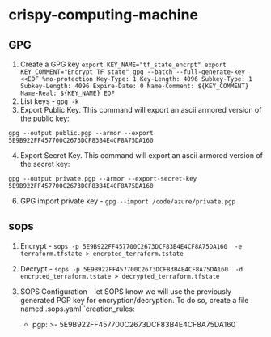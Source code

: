 # crispy-computing-machine

## GPG

1. Create a GPG key
`export KEY_NAME="tf_state_encrpt"
export KEY_COMMENT="Encrypt TF state"
gpg --batch --full-generate-key <<EOF
%no-protection
Key-Type: 1
Key-Length: 4096
Subkey-Type: 1
Subkey-Length: 4096
Expire-Date: 0
Name-Comment: ${KEY_COMMENT}
Name-Real: ${KEY_NAME}
EOF`
2. List keys - `gpg -k`
3. Export Public Key. This command will export an ascii armored version of the public key:

`gpg --output public.pgp --armor --export 5E9B922FF457700C2673DCF83B4E4CF8A75DA160`

4. Export Secret Key. This command will export an ascii armored version of the secret key:

`gpg --output private.pgp --armor --export-secret-key 5E9B922FF457700C2673DCF83B4E4CF8A75DA160`

6. GPG import private key - `gpg --import /code/azure/private.pgp`


## sops
1. Encrypt - `sops -p 5E9B922FF457700C2673DCF83B4E4CF8A75DA160  -e terraform.tfstate > encrpted_terraform.tstate`

2. Decrypt - `sops -p 5E9B922FF457700C2673DCF83B4E4CF8A75DA160  -d encrpted_terraform.tstate > decrypted_terraform.tfstate`

3. SOPS Configuration -  let SOPS know we will use the previously generated PGP key for encryption/decryption. To do so, create a file named .sops.yaml
`creation_rules:
    - pgp: >-
      5E9B922FF457700C2673DCF83B4E4CF8A75DA160`


